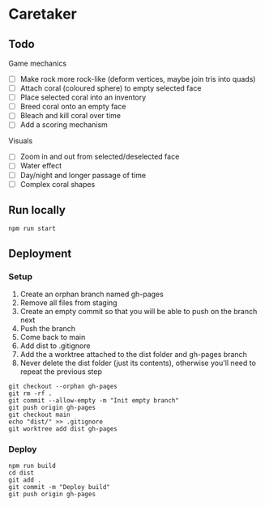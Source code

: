 # Caretaker

## Todo

Game mechanics
- [ ] Make rock more rock-like (deform vertices, maybe join tris into quads)
- [ ] Attach coral (coloured sphere) to empty selected face
- [ ] Place selected coral into an inventory
- [ ] Breed coral onto an empty face
- [ ] Bleach and kill coral over time
- [ ] Add a scoring mechanism

Visuals
- [ ] Zoom in and out from selected/deselected face
- [ ] Water effect
- [ ] Day/night and longer passage of time
- [ ] Complex coral shapes

## Run locally

`npm run start`

## Deployment

### Setup

1. Create an orphan branch named gh-pages
2. Remove all files from staging
3. Create an empty commit so that you will be able to push on the branch next
4. Push the branch
5. Come back to main
6. Add dist to .gitignore
7. Add the a worktree attached to the dist folder and gh-pages branch
8. Never delete the dist folder (just its contents), otherwise you'll need to repeat the previous step

```
git checkout --orphan gh-pages
git rm -rf .
git commit --allow-empty -m "Init empty branch"
git push origin gh-pages
git checkout main
echo "dist/" >> .gitignore
git worktree add dist gh-pages
```

### Deploy

```
npm run build
cd dist
git add .
git commit -m "Deploy build"
git push origin gh-pages
```